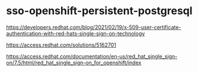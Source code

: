 # sso-openshift-persistent-postgresql

https://developers.redhat.com/blog/2021/02/19/x-509-user-certificate-authentication-with-red-hats-single-sign-on-technology

https://access.redhat.com/solutions/5162701

https://access.redhat.com/documentation/en-us/red_hat_single_sign-on/7.5/html/red_hat_single_sign-on_for_openshift/index

